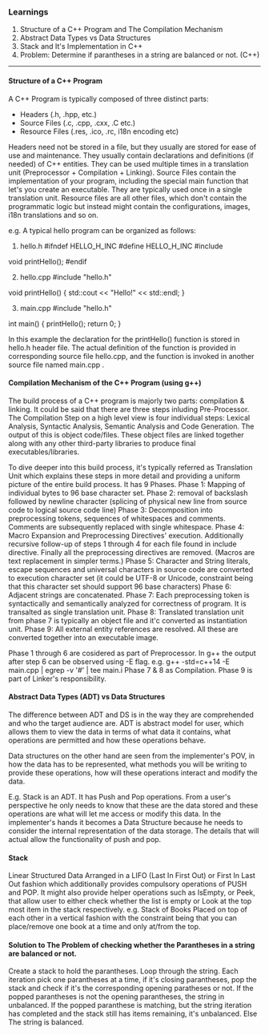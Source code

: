 ### Learnings

1. Structure of a C++ Program and The Compilation Mechanism
2. Abstract Data Types vs Data Structures
3. Stack and It's Implementation in C++
4. Problem: Determine if parantheses in a string are balanced or not. (C++)

---

#### Structure of a C++ Program

A C++ Program is typically composed of three distinct parts:
* Headers (.h, .hpp, etc.)
* Source Files (.c, .cpp, .cxx, .C etc.)
* Resource Files (.res, .ico, .rc, i18n encoding etc)

Headers need not be stored in a file, but they usually are stored for ease of use and maintenance. They usually contain declarations and definitions (if needed) of C++ entities. They can be used multiple times in a translation unit (Preprocessor + Compilation + Linking).
Source Files contain the implementation of your program, including the special main function that let's you create an executable. They are typically used once in a single translation unit.
Resource files are all other files, which don't contain the programmatic logic but instead might contain the configurations, images, i18n translations and so on.

e.g. A typical hello program can be organized as follows:

1. hello.h
#ifndef HELLO_H_INC
#define HELLO_H_INC
#include <iostream>

void printHello();
#endif

2. hello.cpp
#include "hello.h"

void printHello()
{
	std::cout << "Hello!" << std::endl;
}

3. main.cpp
#include "hello.h"

int main()
{
	printHello();
	return 0;
}

In this example the declaration for the printHello() function is stored in hello.h header file. The actual definition of the function is provided in corresponding source file hello.cpp, and the function is invoked in another source file named main.cpp .

#### Compilation Mechanism of the C++ Program (using g++)

The build process of a C++ program is majorly two parts: compilation & linking. It could be said that there are three steps inluding Pre-Processor.
The Compilation Step on a high level view is four individual steps: Lexical Analysis, Syntactic Analysis, Semantic Analysis and Code Generation. The output of this is object code/files.
These object files are linked together along with any other third-party libraries to produce final executables/libraries.

To dive deeper into this build process, it's typically referred as Translation Unit which explains these steps in more detail and providing a uniform picture of the entire build process. It has 9 Phases.
Phase 1: Mapping of individual bytes to 96 base character set.
Phase 2: removal of backslash followed by newline character (splicing of physical new line from source code to logical source code line)
Phase 3: Decomposition into preprocessing tokens, sequences of whitespaces and comments. Comments are subsequently replaced with single whitespace.
Phase 4: Macro Expansion and Preprocessing Directives' execution. Additionally recursive follow-up of steps 1 through 4 for each file found in include directive. Finally all the preprocessing directives are removed. (Macros are text replacement in simpler terms.)
Phase 5: Character and String literals, escape sequences and universal characters in source code are converted to execution character set (it could be UTF-8 or Unicode, constraint being that this character set should support 96 base characters)
Phase 6: Adjacent strings are concatenated.
Phase 7: Each preprocessing token is syntactically and semantically analyzed for correctness of program. It is transalted as single translation unit.
Phase 8: Translated translation unit from phase 7 is typically an object file and it'c converted as instantiation unit.
Phase 9: All external entity references are resolved. All these are converted together into an executable image.

Phase 1 through 6 are cosidered as part of Preprocessor. In g++ the output after step 6 can be observed using -E flag.
	e.g. g++ -std=c++14 -E main.cpp | egrep -v '#' | tee main.i
Phase 7 & 8 as Compilation.
Phase 9 is part of Linker's responsibility.

#### Abstract Data Types (ADT) vs Data Structures
The difference between ADT and DS is in the way they are comprehended and who the target audience are. ADT is abstract model for user, which allows them to view the data in terms of what data it contains, what operations are permitted and how these operations behave.

Data structures on the other hand are seen from the implementer's POV, in how the data has to be represented, what methods you will be writing to provide these operations, how will these operations interact and modify the data.

E.g. Stack is an ADT. It has Push and Pop operations. From a user's perspective he only needs to know that these are the data stored and these operations are what will let me access or modify this data. In the implementer's hands it becomes a Data Structure because he needs to consider the internal representation of the data storage. The details that will actual allow the functionality of push and pop.

#### Stack

Linear Structured Data Arranged in a LIFO (Last In First Out) or First In Last Out fashion which additionally provides compulsory operations of PUSH and POP. It might also provide helper operations such as IsEmpty, or Peek, that allow user to either check whether the list is empty or Look at the top most item in the stack respectively.
e.g. Stack of Books Placed on top of each other in a vertical fashion with the constraint being that you can place/remove one book at a time and only at/from the top.


#### Solution to The Problem of checking whether the Parantheses in a string are balanced or not.
Create a stack to hold the parantheses.
Loop through the string.
Each iteration pick one parantheses at a time, if it's closing parantheses, pop the stack and check if it's the corresponding opening paratheses or not.
If the popped parantheses is not the opening parantheses, the string in unbalanced.
If the popped paranthese is matching, but the string iteration has completed and the stack still has items remaining, it's unbalanced.
Else The string is balanced.
